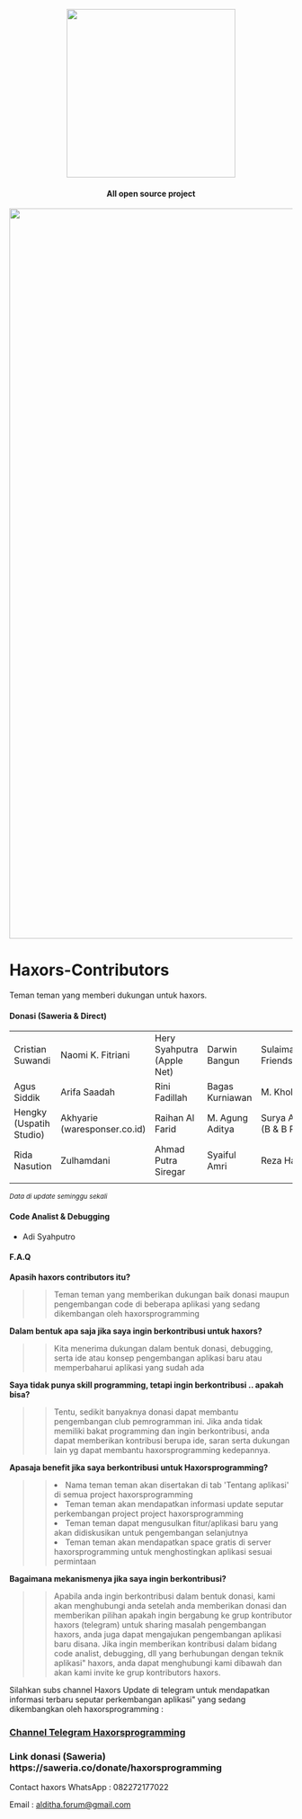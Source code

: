 <p align='center'>
<img src='https://haxors.or.id/images/logo_club.png' width='300'>
</p>

<h4 align='center'>All open source project</h4>

<p align='center'>
<img src='https://github.com/haxorsprogramming/Haxors-Contributors/blob/master/haxors_project/cover.png?raw=true' width='1300'>
</p>

# Haxors-Contributors
Teman teman yang memberi dukungan untuk haxors.

<h4>Donasi (Saweria & Direct)</h4>

<table>
 <tr>
   <td>Cristian Suwandi</td><td>Naomi K. Fitriani</td><td>Hery Syahputra (Apple Net)</td><td>Darwin Bangun</td><td>Sulaiman(LKP Friendship.com)</td>
  </tr>
 <tr>
  <td>Agus Siddik</td><td>Arifa Saadah</td><td>Rini Fadillah</td><td>Bagas Kurniawan</td><td>M. Kholik Ridho</td>  
 </tr>
 <tr>
  <td>Hengky (Uspatih Studio)</td><td>Akhyarie (waresponser.co.id)</td><td>Raihan Al Farid</td><td>M. Agung Aditya</td><td>Surya Affandi (B & B Ponsel)</td>
  </tr>
  <tr>
  <td>Rida Nasution</td><td>Zulhamdani</td><td>Ahmad Putra Siregar</td><td>Syaiful Amri</td><td>Reza Hamzani</td>
  </tr> 
 <tr>
  <td></td><td></td><td></td><td></td><td></td>
  </tr>  
</table>

<small><i>Data di update seminggu sekali</i></small>

<h4>Code Analist & Debugging</h4>

- Adi Syahputro

<h4>F.A.Q</h4>

<b>Apasih haxors contributors itu?</b> 

>> Teman teman yang memberikan dukungan baik donasi maupun pengembangan code di beberapa aplikasi yang sedang dikembangan oleh haxorsprogramming

<b>Dalam bentuk apa saja jika saya ingin berkontribusi untuk haxors?</b>

>> Kita menerima dukungan dalam bentuk donasi, debugging, serta ide atau konsep pengembangan aplikasi baru atau memperbaharui aplikasi yang sudah ada

<b>Saya tidak punya skill programming, tetapi ingin berkontribusi .. apakah bisa?</b>

>> Tentu, sedikit banyaknya donasi dapat membantu pengembangan club pemrogramman ini. Jika anda tidak memiliki bakat programming dan ingin berkontribusi, anda dapat memberikan kontribusi berupa ide, saran serta dukungan lain yg dapat membantu haxorsprogramming kedepannya. 

<b>Apasaja benefit jika saya berkontribusi untuk Haxorsprogramming?</b>

>> <li> Nama teman teman akan disertakan di tab 'Tentang aplikasi' di semua project haxorsprogramming</li>
>> <li> Teman teman akan mendapatkan informasi update seputar perkembangan project project haxorsprogramming</li>
>> <li> Teman teman dapat mengusulkan fitur/aplikasi baru yang akan didiskusikan untuk pengembangan selanjutnya</li>
>> <li> Teman teman akan mendapatkan space gratis di server haxorsprogramming untuk menghostingkan aplikasi sesuai permintaan</li>

<b>Bagaimana mekanismenya jika saya ingin berkontribusi?</b>

>> Apabila anda ingin berkontribusi dalam bentuk donasi, kami akan menghubungi anda setelah anda memberikan donasi dan memberikan pilihan apakah ingin bergabung ke grup kontributor haxors (telegram) untuk sharing masalah pengembangan haxors, anda juga dapat mengajukan pengembangan aplikasi baru disana. Jika ingin memberikan kontribusi dalam bidang code analist, debugging, dll yang berhubungan dengan teknik aplikasi" haxors, anda dapat menghubungi kami dibawah dan akan kami invite ke grup kontributors haxors. 

Silahkan subs channel Haxors Update di telegram untuk mendapatkan informasi terbaru seputar perkembangan aplikasi" yang sedang dikembangkan oleh haxorsprogramming : 
<h3><a href='https://t.me/haxorsupdate'>Channel Telegram Haxorsprogramming</a></h3>

<h3>Link donasi (Saweria)
https://saweria.co/donate/haxorsprogramming</h3>

Contact haxors 
WhatsApp : 082272177022

Email : alditha.forum@gmail.com


